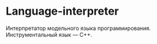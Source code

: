 # Language-interpreter
Интерпретатор модельного языка программирования. Инструментальный язык — С++. 
